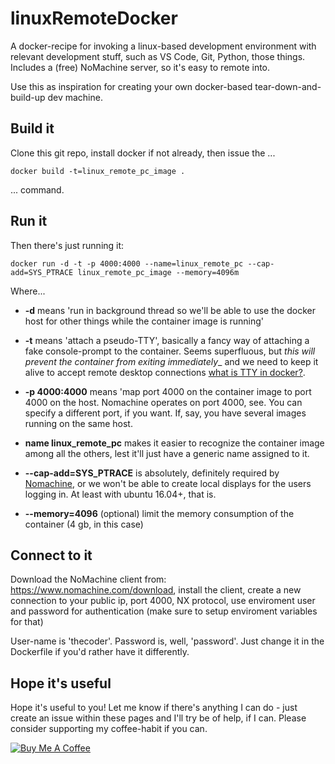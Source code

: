 
# linuxRemoteDocker

A docker-recipe for invoking a linux-based development environment with relevant development stuff, such as VS Code, Git, Python, those things. Includes a (free) NoMachine server, so it's easy to remote into.

Use this as inspiration for creating your own docker-based tear-down-and-build-up dev machine.


## Build it

Clone this git repo, install docker if not already, then issue the ...

```
docker build -t=linux_remote_pc_image .
```

... command. 

## Run it

Then there's just running it: 

```
docker run -d -t -p 4000:4000 --name=linux_remote_pc --cap-add=SYS_PTRACE linux_remote_pc_image --memory=4096m
```

Where...

* __-d__ means 'run in background thread so we'll be able to use the docker host for other things while the container image is running'

* __-t__ means 'attach a pseudo-TTY', basically a fancy way of attaching a fake console-prompt to the container. Seems superfluous, but _this will prevent the container from exiting immediately__ and we need to keep it alive to accept remote desktop connections [what is TTY in docker?](https://www.quora.com/What-does-the-t-or-tty-do-in-Docker).

* __-p 4000:4000__ means 'map port 4000 on the container image to port 4000 on the host. Nomachine operates on port 4000, see. You can specify a different port, if you want. If, say, you have several images running on the same host.

* __name linux_remote_pc__ makes it easier to recognize the container image among all the others, lest it'll just have a generic name assigned to it.

* __--cap-add=SYS_PTRACE__ is absolutely, definitely required by [Nomachine](https://www.nomachine.com/DT08M00099), or we won't be able to create local displays for the users logging in. At least with ubuntu 16.04+, that is.

* __--memory=4096__ (optional) limit the memory consumption of the container (4 gb, in this case)

## Connect to it

Download the NoMachine client from: https://www.nomachine.com/download, install the client, create a new connection to your public ip, port 4000, NX protocol, use enviroment user and password for authentication (make sure to setup enviroment variables for that)

User-name is 'thecoder'. Password is, well, 'password'. Just change it in the Dockerfile if you'd rather have it differently.


## Hope it's useful

Hope it's useful to you! Let me know if there's anything I can do - just create an issue within these pages and I'll try be of help, if I can. Please consider supporting my coffee-habit if you can.

<a href="https://www.buymeacoffee.com/Ghi82pFzV" target="_blank"><img src="https://www.buymeacoffee.com/assets/img/custom_images/yellow_img.png" alt="Buy Me A Coffee" style="height: auto !important;width: auto !important;" ></a>
